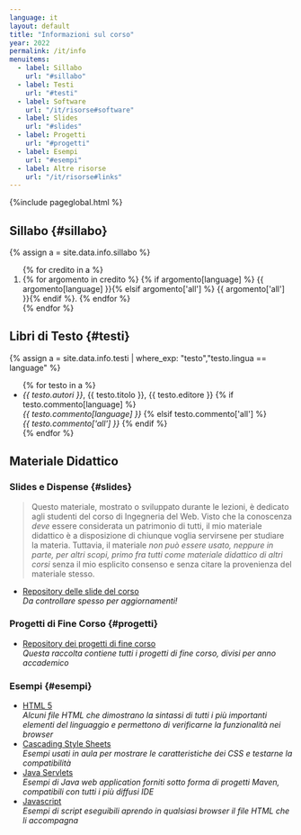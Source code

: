 ```yaml
---
language: it
layout: default
title: "Informazioni sul corso"
year: 2022
permalink: /it/info
menuitems:
  - label: Sillabo
    url: "#sillabo"
  - label: Testi
    url: "#testi"
  - label: Software
    url: "/it/risorse#software"
  - label: Slides
    url: "#slides"
  - label: Progetti
    url: "#progetti"	
  - label: Esempi
    url: "#esempi"
  - label: Altre risorse
    url: "/it/risorse#links"    
---
```


{%include pageglobal.html %}



## Sillabo {#sillabo}

{% assign a =  site.data.info.sillabo  %}
<ol>
{% for credito in a %} <li> {% for argomento in credito %}
{% if argomento[language] %}   {{ argomento[language] }}{% elsif argomento['all'] %}   {{ argomento['all'] }}{% endif %}. {% endfor %}</li>{% endfor %}</ol>


## Libri di Testo  {#testi}
{% assign a =  site.data.info.testi | where_exp: "testo","testo.lingua == language" %}
<ul>
{% for testo in a %}<li> <em>{{ testo.autori }}</em>, {{ testo.titolo }}, {{ testo.editore }}   
{% if testo.commento[language] %}   <br/><em>{{ testo.commento[language] }}</em>
{% elsif testo.commento['all'] %}   <br/><em>{{ testo.commento['all'] }}</em> 
{% endif %}</li>{% endfor %}
</ul>

## Materiale Didattico

### Slides e Dispense  {#slides}

> Questo materiale, mostrato o sviluppato durante le lezioni, è dedicato agli studenti del corso di Ingegneria del Web.
Visto che la conoscenza *deve* essere considerata un patrimonio di tutti, il mio materiale didattico è a disposizione di
chiunque voglia servirsene per studiare la materia. Tuttavia, il materiale <em>non può essere usato, neppure in parte, per altri scopi, primo fra tutti come materiale didattico di altri corsi</em> senza il mio esplicito consenso e senza citare la provenienza del materiale stesso. 

* [Repository delle slide del corso](https://github.com/WebEngineering-Univaq/WE_Lecture_Slides)  
  *Da controllare spesso per aggiornamenti!*

### Progetti di Fine Corso  {#progetti}

* [Repository dei progetti di fine corso](https://github.com/WebEngineering-Univaq/Project_Specifications)  
  *Questa raccolta contiene tutti i progetti di fine corso, divisi per anno accademico*

### Esempi  {#esempi}

* [HTML 5](https://github.com/WebEngineering-Univaq/HTML_Examples)  
  *Alcuni file HTML che dimostrano la sintassi di tutti i più importanti elementi del linguaggio e permettono di verificarne la funzionalità nei browser*
* [Cascading Style Sheets](https://github.com/WebEngineering-Univaq/CSS_Examples)  
  *Esempi usati in aula per mostrare le caratteristiche dei CSS e testarne la compatibilità*
* [Java Servlets](https://github.com/orgs/WebEngineering-Univaq/repositories?q=Java_&type=all&language=&sort=name)  
  *Esempi di Java web application forniti sotto forma di progetti Maven, compatibili con tutti i più diffusi IDE*
* [Javascript](https://github.com/orgs/WebEngineering-Univaq/repositories?q=JS_&type=all&language=&sort=name)  
  *Esempi di script eseguibili aprendo in qualsiasi browser il file HTML che li accompagna*
  
 